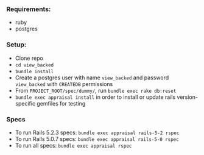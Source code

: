 ### Requirements:
- ruby
- postgres

### Setup:
- Clone repo
- `cd view_backed`
- `bundle install`
- Create a postgres user with name `view_backed` and password `view_backed` with `CREATEDB` permissions
- From `PROJECT_ROOT/spec/dummy/`, run `bundle exec rake db:reset`
- `bundle exec appraisal install` in order to install or update rails version-specific gemfiles for testing

### Specs
- To run Rails 5.2.3 specs: `bundle exec appraisal rails-5-2 rspec`
- To run Rails 5.0.7 specs: `bundle exec appraisal rails-5-0 rspec`
- To run all specs: `bundle exec appraisal rspec`
